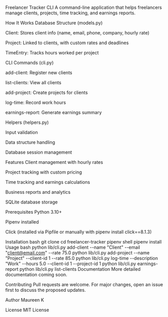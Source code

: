 Freelancer Tracker CLI
A command-line application that helps freelancers manage clients, projects, time tracking, and earnings reports.

How It Works
Database Structure (models.py)

Client: Stores client info (name, email, phone, company, hourly rate)

Project: Linked to clients, with custom rates and deadlines

TimeEntry: Tracks hours worked per project

CLI Commands (cli.py)

add-client: Register new clients

list-clients: View all clients

add-project: Create projects for clients

log-time: Record work hours

earnings-report: Generate earnings summary

Helpers (helpers.py)

Input validation

Data structure handling

Database session management

Features
Client management with hourly rates

Project tracking with custom pricing

Time tracking and earnings calculations

Business reports and analytics

SQLite database storage

Prerequisites
Python 3.10+

Pipenv installed

Click (installed via Pipfile or manually with pipenv install click==8.1.3)

Installation
bash
git clone <your-repo>
cd freelancer-tracker
pipenv shell
pipenv install
Usage
bash
python lib/cli.py add-client --name "Client" --email "client@email.com" --rate 75.0
python lib/cli.py add-project --name "Project" --client-id 1 --rate 85.0
python lib/cli.py log-time --description "Work" --hours 5.0 --client-id 1 --project-id 1
python lib/cli.py earnings-report
python lib/cli.py list-clients
Documentation
More detailed documentation coming soon.

Contributing
Pull requests are welcome. For major changes, open an issue first to discuss the proposed updates.

Author
Maureen K

License
MIT License
